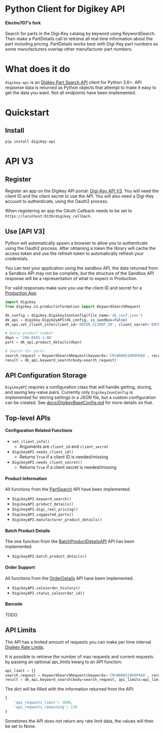 Python Client for Digikey API
=================================
#### Electro707's fork

Search for parts in the Digi-Key catalog by keyword using KeywordSearch. Then make a PartDetails call to retrieve all 
real time information about the part including pricing. PartDetails works best with Digi-Key part numbers as some 
manufacturers overlap other manufacturer part numbers.

# What does it do
`digikey-api` is an [Digkey Part Search API](https://api-portal.digikey.com/node/8517) client for Python 3.6+. API response data is returned as Python objects that attempt to make it easy to get the data you want. Not all endpoints have been implemented.

# Quickstart

## Install
```sh
pip install digikey-api
```

# API V3
## Register
Register an app on the Digikey API portal: [Digi-Key API V3](https://developer.digikey.com/get_started). You will need 
the client ID and the client secret to use the API. You will also need a Digi-Key account to authenticate, using the 
Oauth2 process.

When registering an app the OAuth Callback needs to be set to `https://localhost:8139/digikey_callback`.

## Use [API V3]
Python will automatically spawn a browser to allow you to authenticate using the Oauth2 process. After obtaining a token
the library will cache the access token and use the refresh token to automatically refresh your credentials.

You can test your application using the sandbox API, the data returned from a Sandbox API may not be complete, but the 
structure of the Sandbox API response will be a representation of what to expect in Production.

For valid responses make sure you use the client ID and secret for a [Production App](https://developer.digikey.com/documentation/organization)

```python
import digikey
from digikey.v3.productinformation import KeywordSearchRequest

dk_config = digikey.DigikeyJsonConfig(file_name='dk_conf.json')
dk_api = digikey.DigikeyAPI(dk_config, is_sandbox=False)
dk_api.set_client_info(client_id='ENTER_CLIENT_ID', client_secret='ENTER_CLIENT_SECRET')

# Query product number
dkpn = '296-6501-1-ND'
part = dk_api.product_details(dkpn)

# Search for parts 
search_request = KeywordSearchRequest(keywords='CRCW080510K0FKEA', record_count=10)
result = dk_api.keyword_search(body=search_request)
```

## API Configuration Storage
`DigikeyAPI` requires a configuration class that will handle getting, storing, and saving key-value pairs. Currently
only `DigikeyJsonConfig` is implemented for storing settings in a JSON file, but a custom configuration can be created.
See [docs/DigikeyBaseConfig.md](docs/DigikeyBaseConfig.md) for more details on that.

## Top-level APIs

#### Configuration Related Functions
* `set_client_info()`
    * Arguments are `client_id` and `client_secret`
* `DigikeyAPI.needs_client_id()`
    * Returns `True` if a client ID is needed/missing
* `DigikeyAPI.needs_client_secret()`
    * Returns `True` if a client secret is needed/missing

#### Product Information
All functions from the [PartSearch](https://developer.digikey.com/products/product-information/partsearch/) API have been implemented.
* `DigikeyAPI.keyword_search()`
* `DigikeyAPI.product_details()`
* `DigikeyAPI.digi_reel_pricing()`
* `DigikeyAPI.suggested_parts()`
* `DigikeyAPI.manufacturer_product_details()`

#### Batch Product Details
The one function from the [BatchProductDetailsAPI](https://developer.digikey.com/products/batch-productdetails/batchproductdetailsapi) API has been implemented.
* `DigikeyAPI.batch_product_details()`

#### Order Support
All functions from the [OrderDetails](https://developer.digikey.com/products/order-support/orderdetails/) API have been implemented.
* `DigikeyAPI.salesorder_history()`
* `DigikeyAPI.status_salesorder_id()`

#### Barcode
TODO

## API Limits
The API has a limited amount of requests you can make per time interval [Digikey Rate Limits](https://developer.digikey.com/documentation/shared-concepts#rate-limits). 

It is possible to retrieve the number of max requests and current requests by passing an optional api_limits kwarg to an API function:
```python
api_limit = {}
search_request = KeywordSearchRequest(keywords='CRCW080510K0FKEA', record_count=10)
result = dk_api.keyword_search(body=search_request, api_limits=api_limit)
```
 
The dict will be filled with the information returned from the API:
```python
{ 
    'api_requests_limit': 1000, 
    'api_requests_remaining': 139
}
```
Sometimes the API does not return any rate limit data, the values will then be set to None.

